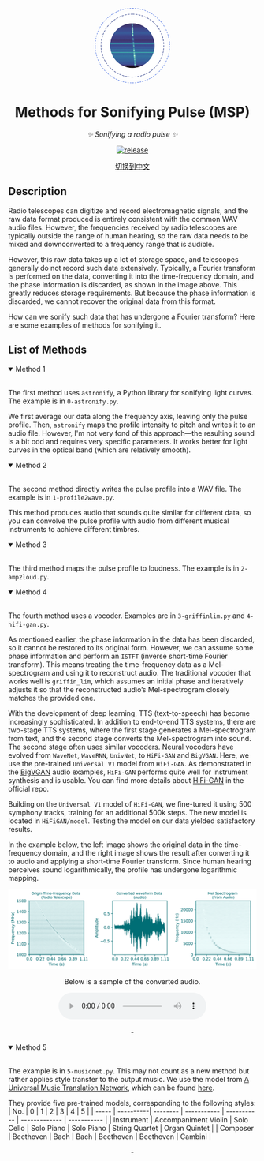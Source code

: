 <div align="center">

<div align="center"><img style="border-radius:50%;border: royalblue dashed 1px;padding: 5px" src="Figure/Burst.png" alt="RMS" width="140px" /></div>

# Methods for Sonifying Pulse (MSP)

_✨ Sonifying a radio pulse ✨_

</div>

<p align="center">
  <a href="https://github.com/SukiYume/MSP">
    <img src="https://img.shields.io/badge/MethodSonifyPulse-MSP-royalblue" alt="release">
  </a>
</p>

<p align="center">
  <a href="./README_CN.md" target="_blank">切换到中文</a>
</p>

## Description

Radio telescopes can digitize and record electromagnetic signals, and the raw data format produced is entirely consistent with the common WAV audio files. However, the frequencies received by radio telescopes are typically outside the range of human hearing, so the raw data needs to be mixed and downconverted to a frequency range that is audible.

However, this raw data takes up a lot of storage space, and telescopes generally do not record such data extensively. Typically, a Fourier transform is performed on the data, converting it into the time-frequency domain, and the phase information is discarded, as shown in the image above. This greatly reduces storage requirements. But because the phase information is discarded, we cannot recover the original data from this format.

How can we sonify such data that has undergone a Fourier transform? Here are some examples of methods for sonifying it.

## List of Methods

<details open>
<summary>Method 1</summary>
</br>
<div align="left">

The first method uses `astronify`, a Python library for sonifying light curves. The example is in `0-astronify.py`.

We first average our data along the frequency axis, leaving only the pulse profile. Then, `astronify` maps the profile intensity to pitch and writes it to an audio file. However, I'm not very fond of this approach—the resulting sound is a bit odd and requires very specific parameters. It works better for light curves in the optical band (which are relatively smooth).

</div>
</details>

<details open>
<summary>Method 2</summary>
</br>
<div align="left">

The second method directly writes the pulse profile into a WAV file. The example is in `1-profile2wave.py`.

This method produces audio that sounds quite similar for different data, so you can convolve the pulse profile with audio from different musical instruments to achieve different timbres.

</div>
</details>

<details open>
<summary>Method 3</summary>
</br>
<div align="left">

The third method maps the pulse profile to loudness. The example is in `2-amp2loud.py`.

</div>
</details>

<details open>
<summary>Method 4</summary>
</br>
<div align="left">

The fourth method uses a vocoder. Examples are in `3-griffinlim.py` and `4-hifi-gan.py`.

As mentioned earlier, the phase information in the data has been discarded, so it cannot be restored to its original form. However, we can assume some phase information and perform an `ISTFT` (inverse short-time Fourier transform). This means treating the time-frequency data as a Mel-spectrogram and using it to reconstruct audio. The traditional vocoder that works well is `griffin_lim`, which assumes an initial phase and iteratively adjusts it so that the reconstructed audio’s Mel-spectrogram closely matches the provided one.

With the development of deep learning, TTS (text-to-speech) has become increasingly sophisticated. In addition to end-to-end TTS systems, there are two-stage TTS systems, where the first stage generates a Mel-spectrogram from text, and the second stage converts the Mel-spectrogram into sound. The second stage often uses similar vocoders. Neural vocoders have evolved from `WaveNet`, `WaveRNN`, `UnivNet`, to `HiFi-GAN` and `BigVGAN`. Here, we use the pre-trained `Universal V1` model from `HiFi-GAN`. As demonstrated in the [BigVGAN](https://bigvgan-demo.github.io/) audio examples, `HiFi-GAN` performs quite well for instrument synthesis and is usable. You can find more details about [HiFi-GAN](https://github.com/jik876/hifi-gan) in the official repo.

Building on the `Universal V1` model of `HiFi-GAN`, we fine-tuned it using 500 symphony tracks, training for an additional 500k steps. The new model is located in `HiFiGAN/model`. Testing the model on our data yielded satisfactory results.

In the example below, the left image shows the original data in the time-frequency domain, and the right image shows the result after converting it to audio and applying a short-time Fourier transform. Since human hearing perceives sound logarithmically, the profile has undergone logarithmic mapping.

<div align="center"><img src="Figure/MSPT.png" alt="RMS" width="800px" /></div>

<p align="center">Below is a sample of the converted audio.</p>
<p align="center">
<audio controls>
  <source src="Data/Burst-wirfi.wav" type="audio/mpeg">
</audio>
</p>

</div>
</details>

<p align="center" color='RoyalBlue'> - </p>

<details open>
<summary> Method 5 </summary>
</br>
<div align="left">

The example is in `5-musicnet.py`. This may not count as a new method but rather applies style transfer to the output music. We use the model from [A Universal Music Translation Network](https://arxiv.org/abs/1805.07848), which can be found [here](https://github.com/facebookresearch/music-translation).

They provide five pre-trained models, corresponding to the following styles:
| No.   | 0         | 1        | 2           | 3           | 4             | 5           |
| ----- | ----------| -------- | ----------- | ----------- | ------------- | ----------- |
| Instrument | Accompaniment Violin | Solo Cello | Solo Piano | Solo Piano   | String Quartet | Organ Quintet |
| Composer  | Beethoven  | Bach      | Bach       | Beethoven   | Beethoven    | Cambini     |

</div>
</details>

<p align="center" color='RoyalBlue'> - </p>